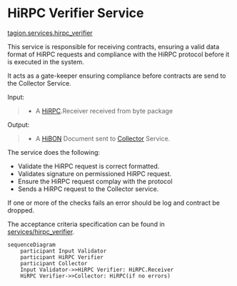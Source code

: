 # HiRPC Verifier Service

[tagion.services.hirpc_verifier](ddoc://tagion.services.hirpc_verifier)

This service is responsible for receiving contracts, ensuring a valid data format of HiRPC requests and compliance with the HiRPC protocol before it is executed in the system.

It acts as a gate-keeper ensuring compliance before contracts are send to the Collector Service.

Input:  
> - A [HiRPC](https://www.hibon.org/posts/hirpc/).Receiver received from byte package 

Output:  
> - A [HiBON](https://www.hibon.org/posts/hibon/) Document sent to [Collector](/documents/architecture/Collector.md) Service.

The service does the following:

  - Validate the HiRPC request is correct formatted.
  - Validates signature on permissioned HiRPC request. 
  - Ensure the HiRPC request complay with the protocol
  - Sends a HiRPC request to the Collector service.

If one or more of the checks fails an error should be log and contract be dropped.

The acceptance criteria specification can be found in [services/hirpc_verifier](/bdd/tagion/testbench/services/hirpc_verifier.md).

```mermaid
sequenceDiagram
    participant Input Validator 
    participant HiRPC Verifier 
    participant Collector
    Input Validator->>HiRPC Verifier: HiRPC.Receiver
    HiRPC Verifier->>Collector: HiRPC(if no errors)
```

